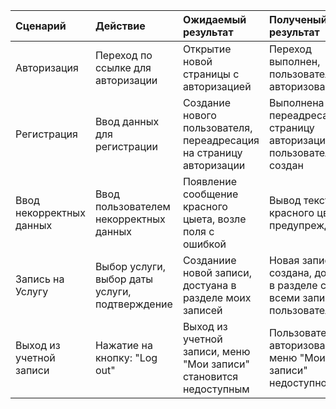 | Сценарий                 | Действие                                       | Ожидаемый результат                                                 | Полученый результат                                                     | Прохождение теста |
| :----------------------- | :--------------------------------------------- | :------------------------------------------------------------------ | :---------------------------------------------------------------------- | :---------------- |
| Авторизация              | Переход по ссылке для авторизации              | Открытие новой страницы с авторизацией                              | Переход выполнен, пользователь авторизован                              | +                 |
| Регистрация              | Ввод данных для регистрации                    | Создание нового пользователя, переадресация на страницу авторизации | Выполнена переадресация на страницу авторизации, пользователь создан    | +                 |
| Ввод некорректных данных | Ввод пользователем некорректных данных         | Появление сообщение красного цыета, возле поля с ошибкой            | Вывод текста красного цвета с предупреждением                           | +                 |
| Запись на Услугу         | Выбор услуги, выбор даты услуги, подтверждение | Созданиие новой записи, достуана в разделе моих записей             | Новая запись создана, доступна в разделе со всеми записями пользователя | +                 |
| Выход из учетной записи  | Нажатие на кнопку: "Log out"                   | Выход из учетной записи, меню "Мои записи" становится недоступным   | Пользователь не авторизован, меню "Мои записи" недоступно               | +                 |
